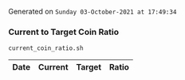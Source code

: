 Generated on `Sunday 03-October-2021 at 17:49:34`

### Current to Target Coin Ratio
`current_coin_ratio.sh`

Date|Current|Target|Ratio
---|---|---|---
